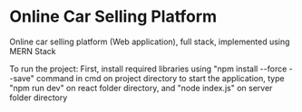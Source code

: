 # Online Car Selling Platform
Online car selling platform (Web application), full stack, implemented using MERN Stack

To run the project:
First, install required libraries using "npm install --force --save" command in cmd on project directory
to start the application, type "npm run dev" on react folder directory, and "node index.js" on server folder directory
